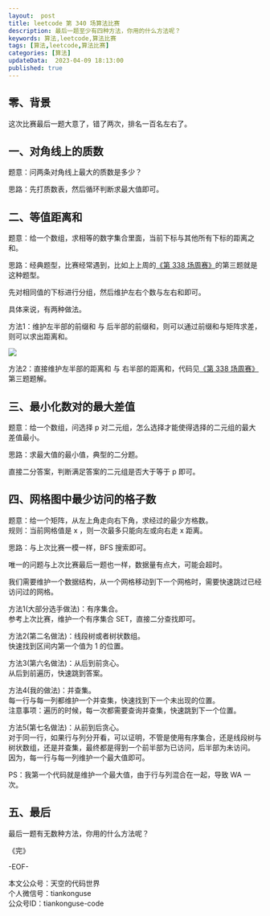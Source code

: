 ```yaml
---   
layout:  post  
title: leetcode 第 340 场算法比赛  
description: 最后一题至少有四种方法，你用的什么方法呢？          
keywords: 算法,leetcode,算法比赛  
tags: [算法,leetcode,算法比赛]    
categories: [算法]  
updateData:  2023-04-09 18:13:00  
published: true  
---  
```



## 零、背景  


这次比赛最后一题大意了，错了两次，排名一百名左右了。  


## 一、对角线上的质数  


题意：问两条对角线上最大的质数是多少？  


思路：先打质数表，然后循环判断求最大值即可。  


## 二、等值距离和  


题意：给一个数组，求相等的数字集合里面，当前下标与其他所有下标的距离之和。  


思路：经典题型，比赛经常遇到，比如上上周的[《第 338 场周赛》](https://mp.weixin.qq.com/s/gv-iLiy1hnLneARvW0duFg)的第三题就是这种题型。  


先对相同值的下标进行分组，然后维护左右个数与左右和即可。  


具体来说，有两种做法。  


方法1：维护左半部的前缀和 与 后半部的前缀和，则可以通过前缀和与矩阵求差，则可以求出距离和。  


![](https://res2023.tiankonguse.com/images/2023/04/09/001.png)


方法2：直接维护左半部的距离和 与 右半部的距离和，代码见[《第 338 场周赛》](https://mp.weixin.qq.com/s/gv-iLiy1hnLneARvW0duFg)第三题题解。  


## 三、最小化数对的最大差值


题意：给一个数组，问选择 p 对二元组，怎么选择才能使得选择的二元组的最大差值最小。  


思路：求最大值的最小值，典型的二分题。  


直接二分答案，判断满足答案的二元组是否大于等于 p 即可。  


## 四、网格图中最少访问的格子数  


题意：给一个矩阵，从左上角走向右下角，求经过的最少方格数。  
规则：当前网格值是 x ，则一次最多只能向左或向右走 x 距离。  


思路：与上次比赛一模一样，BFS 搜索即可。  


唯一的问题与上次比赛最后一题也一样，数据量有点大，可能会超时。  


我们需要维护一个数据结构，从一个网格移动到下一个网格时，需要快速跳过已经访问过的网格。  


方法1(大部分选手做法)：有序集合。  
参考上次比赛，维护一个有序集合 SET，直接二分查找即可。  


方法2(第二名做法)：线段树或者树状数组。  
快速找到区间内第一个值为 1 的位置。  


方法3(第六名做法)：从后到前贪心。  
从后到前遍历，快速跳到答案。  


方法4(我的做法)：并查集。  
每一行与每一列都维护一个并查集，快速找到下一个未出现的位置。  
注意事项：遍历的时候，每一次都需要查询并查集，快速跳到下一个位置。  


方法5(第七名做法)：从前到后贪心。  
对于同一行，如果行与列分开看，可以证明，不管是使用有序集合，还是线段树与树状数组，还是并查集，最终都是得到一个前半部为已访问，后半部为未访问。  
因为，每一行与每一列维护一个最大值即可。  


PS：我第一个代码就是维护一个最大值，由于行与列混合在一起，导致 WA 一次。  



## 五、最后  


最后一题有无数种方法，你用的什么方法呢？  




《完》  


-EOF-  



本文公众号：天空的代码世界  
个人微信号：tiankonguse  
公众号ID：tiankonguse-code  
  

